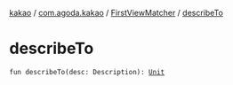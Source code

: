 [kakao](../../index.md) / [com.agoda.kakao](../index.md) / [FirstViewMatcher](index.md) / [describeTo](./describe-to.md)

# describeTo

`fun describeTo(desc: Description): `[`Unit`](https://kotlinlang.org/api/latest/jvm/stdlib/kotlin/-unit/index.html)